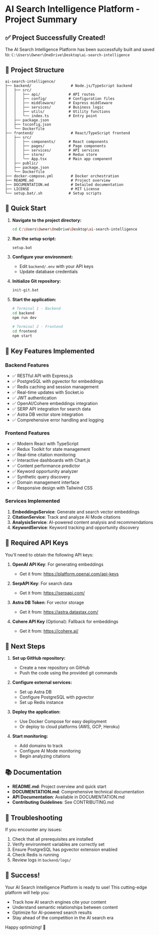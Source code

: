 # AI Search Intelligence Platform - Project Summary

## ✅ Project Successfully Created!

The AI Search Intelligence Platform has been successfully built and saved to:
`C:\Users\Owner\OneDrive\Desktop\ai-search-intelligence`

## 📁 Project Structure

```
ai-search-intelligence/
├── backend/                  # Node.js/TypeScript backend
│   ├── src/
│   │   ├── api/             # API routes
│   │   ├── config/          # Configuration files
│   │   ├── middleware/      # Express middleware
│   │   ├── services/        # Business logic
│   │   ├── utils/           # Utility functions
│   │   └── index.ts         # Entry point
│   ├── package.json
│   ├── tsconfig.json
│   └── Dockerfile
├── frontend/                 # React/TypeScript frontend
│   ├── src/
│   │   ├── components/      # React components
│   │   ├── pages/           # Page components
│   │   ├── services/        # API services
│   │   ├── store/           # Redux store
│   │   └── App.tsx          # Main app component
│   ├── public/
│   ├── package.json
│   └── Dockerfile
├── docker-compose.yml        # Docker orchestration
├── README.md                 # Project overview
├── DOCUMENTATION.md          # Detailed documentation
├── LICENSE                   # MIT License
└── setup.bat/.sh            # Setup scripts
```

## 🚀 Quick Start

1. **Navigate to the project directory:**
   ```bash
   cd C:\Users\Owner\OneDrive\Desktop\ai-search-intelligence
   ```

2. **Run the setup script:**
   ```bash
   setup.bat
   ```

3. **Configure your environment:**
   - Edit `backend/.env` with your API keys
   - Update database credentials

4. **Initialize Git repository:**
   ```bash
   init-git.bat
   ```

5. **Start the application:**
   ```bash
   # Terminal 1 - Backend
   cd backend
   npm run dev

   # Terminal 2 - Frontend
   cd frontend
   npm start
   ```

## 🔧 Key Features Implemented

### Backend Features
- ✅ RESTful API with Express.js
- ✅ PostgreSQL with pgvector for embeddings
- ✅ Redis caching and session management
- ✅ Real-time updates with Socket.io
- ✅ JWT authentication
- ✅ OpenAI/Cohere embeddings integration
- ✅ SERP API integration for search data
 - ✅ Astra DB vector store integration
- ✅ Comprehensive error handling and logging

### Frontend Features
- ✅ Modern React with TypeScript
- ✅ Redux Toolkit for state management
- ✅ Real-time citation monitoring
- ✅ Interactive dashboards with Chart.js
- ✅ Content performance predictor
- ✅ Keyword opportunity analyzer
- ✅ Synthetic query discovery
- ✅ Domain management interface
- ✅ Responsive design with Tailwind CSS

### Services Implemented
1. **EmbeddingsService**: Generate and search vector embeddings
2. **CitationService**: Track and analyze AI Mode citations
3. **AnalysisService**: AI-powered content analysis and recommendations
4. **KeywordService**: Keyword tracking and opportunity discovery

## 🔑 Required API Keys

You'll need to obtain the following API keys:

1. **OpenAI API Key**: For generating embeddings
   - Get it from: https://platform.openai.com/api-keys

2. **SerpAPI Key**: For search data
   - Get it from: https://serpapi.com/

3. **Astra DB Token**: For vector storage
   - Get it from: https://astra.datastax.com/

4. **Cohere API Key** (Optional): Fallback for embeddings
   - Get it from: https://cohere.ai/

## 📝 Next Steps

1. **Set up GitHub repository:**
   - Create a new repository on GitHub
   - Push the code using the provided git commands

2. **Configure external services:**
   - Set up Astra DB
   - Configure PostgreSQL with pgvector
   - Set up Redis instance

3. **Deploy the application:**
   - Use Docker Compose for easy deployment
   - Or deploy to cloud platforms (AWS, GCP, Heroku)

4. **Start monitoring:**
   - Add domains to track
   - Configure AI Mode monitoring
   - Begin analyzing citations

## 📚 Documentation

- **README.md**: Project overview and quick start
- **DOCUMENTATION.md**: Comprehensive technical documentation
- **API Documentation**: Available in DOCUMENTATION.md
- **Contributing Guidelines**: See CONTRIBUTING.md

## 🐛 Troubleshooting

If you encounter any issues:

1. Check that all prerequisites are installed
2. Verify environment variables are correctly set
3. Ensure PostgreSQL has pgvector extension enabled
4. Check Redis is running
5. Review logs in `backend/logs/`

## 🎉 Success!

Your AI Search Intelligence Platform is ready to use! This cutting-edge platform will help you:

- Track how AI search engines cite your content
- Understand semantic relationships between content
- Optimize for AI-powered search results
- Stay ahead of the competition in the AI search era

Happy optimizing! 🚀